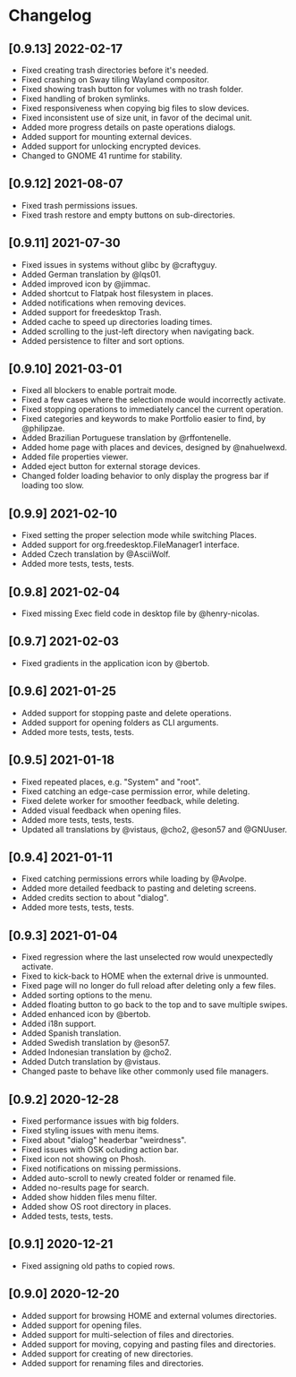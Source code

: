 # Changelog

## [0.9.13] 2022-02-17

- Fixed creating trash directories before it's needed.
- Fixed crashing on Sway tiling Wayland compositor.
- Fixed showing trash button for volumes with no trash folder.
- Fixed handling of broken symlinks.
- Fixed responsiveness when copying big files to slow devices.
- Fixed inconsistent use of size unit, in favor of the decimal unit.
- Added more progress details on paste operations dialogs.
- Added support for mounting external devices.
- Added support for unlocking encrypted devices.
- Changed to GNOME 41 runtime for stability.

## [0.9.12] 2021-08-07

- Fixed trash permissions issues.
- Fixed trash restore and empty buttons on sub-directories.

## [0.9.11] 2021-07-30

- Fixed issues in systems without glibc by @craftyguy.
- Added German translation by @lqs01.
- Added improved icon by @jimmac.
- Added shortcut to Flatpak host filesystem in places.
- Added notifications when removing devices.
- Added support for freedesktop Trash.
- Added cache to speed up directories loading times.
- Added scrolling to the just-left directory when navigating back.
- Added persistence to filter and sort options.

## [0.9.10] 2021-03-01

- Fixed all blockers to enable portrait mode.
- Fixed a few cases where the selection mode would incorrectly activate.
- Fixed stopping operations to immediately cancel the current operation.
- Fixed categories and keywords to make Portfolio easier to find, by @philipzae.
- Added Brazilian Portuguese translation by @rffontenelle.
- Added home page with places and devices, designed by @nahuelwexd.
- Added file properties viewer.
- Added eject button for external storage devices.
- Changed folder loading behavior to only display the progress bar if loading too slow.

## [0.9.9] 2021-02-10

- Fixed setting the proper selection mode while switching Places.
- Added support for org.freedesktop.FileManager1 interface.
- Added Czech translation by @AsciiWolf.
- Added more tests, tests, tests.

## [0.9.8] 2021-02-04

- Fixed missing Exec field code in desktop file by @henry-nicolas.

## [0.9.7] 2021-02-03

- Fixed gradients in the application icon by @bertob.

## [0.9.6] 2021-01-25

- Added support for stopping paste and delete operations.
- Added support for opening folders as CLI arguments.
- Added more tests, tests, tests.

## [0.9.5] 2021-01-18

- Fixed repeated places, e.g. "System" and "root".
- Fixed catching an edge-case permission error, while deleting.
- Fixed delete worker for smoother feedback, while deleting.
- Added visual feedback when opening files.
- Added more tests, tests, tests.
- Updated all translations by @vistaus, @cho2, @eson57 and @GNUuser.

## [0.9.4] 2021-01-11

- Fixed catching permissions errors while loading by @Avolpe.
- Added more detailed feedback to pasting and deleting screens.
- Added credits section to about "dialog".
- Added more tests, tests, tests.

## [0.9.3] 2021-01-04

- Fixed regression where the last unselected row would unexpectedly activate.
- Fixed to kick-back to HOME when the external drive is unmounted.
- Fixed page will no longer do full reload after deleting only a few files.
- Added sorting options to the menu.
- Added floating button to go back to the top and to save multiple swipes.
- Added enhanced icon by @bertob.
- Added i18n support.
- Added Spanish translation.
- Added Swedish translation by @eson57.
- Added Indonesian translation by @cho2.
- Added Dutch translation by @vistaus.
- Changed paste to behave like other commonly used file managers.

## [0.9.2] 2020-12-28

- Fixed performance issues with big folders.
- Fixed styling issues with menu items.
- Fixed about "dialog" headerbar "weirdness".
- Fixed issues with OSK ocluding action bar.
- Fixed icon not showing on Phosh.
- Fixed notifications on missing permissions.
- Added auto-scroll to newly created folder or renamed file.
- Added no-results page for search.
- Added show hidden files menu filter.
- Added show OS root directory in places.
- Added tests, tests, tests.

## [0.9.1] 2020-12-21

- Fixed assigning old paths to copied rows.

## [0.9.0] 2020-12-20

- Added support for browsing HOME and external volumes directories.
- Added support for opening files.
- Added support for multi-selection of files and directories.
- Added support for moving, copying and pasting files and directories.
- Added support for creating of new directories.
- Added support for renaming files and directories.
